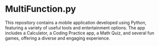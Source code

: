 # MultiFunction.py
 This repository contains a mobile application developed using Python, featuring a variety of useful tools and entertainment options. The app includes a Calculator, a Coding Practice app, a Math Quiz, and several fun games, offering a diverse and engaging experience.
